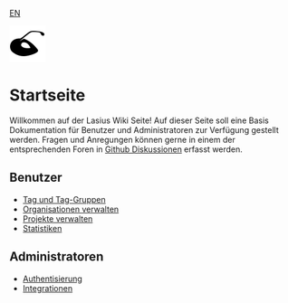 [EN](Home)

![Logo](images/lasius.svg)

# Startseite

Willkommen auf der Lasius Wiki Seite!
Auf dieser Seite soll eine Basis Dokumentation für Benutzer und Administratoren zur Verfügung gestellt werden. Fragen und Anregungen können gerne in einem der entsprechenden Foren in [Github Diskussionen](https://github.com/tegonal/Lasius/discussions) erfasst werden.

## Benutzer

- [Tag und Tag-Gruppen](DE%3ATags)
- [Organisationen verwalten](DE%3AOrganizations)
- [Projekte verwalten](DE%3AProjects)
- [Statistiken](DE%3AStatistics)

## Administratoren

- [Authentisierung](DE%3AAuth)
- [Integrationen](DE%3AIntegrations)
